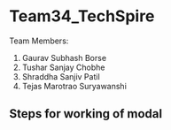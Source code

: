 # Team34_TechSpire

Team Members:
1. Gaurav Subhash Borse
2. Tushar Sanjay Chobhe
3. Shraddha Sanjiv Patil
4. Tejas Marotrao Suryawanshi

## Steps for working of modal
